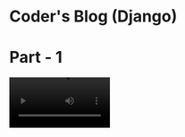 # Coder's Blog (Django)

# Part - 1
<video src='sample_videos\Coder-s-Blog-part-1.webm' width="180">

# Part - 2
<video src='sample_videos\Coder-s-Blog-part-2.mp4' width="180">

# Part - 3
<video src='sample_videos\Coder-s-Blog-Admin-Panel-part-3.mp4' width="180">

# Part - 4
<video src='sample_videos\Coders_blog_payment-part-4.mp4' width="180">